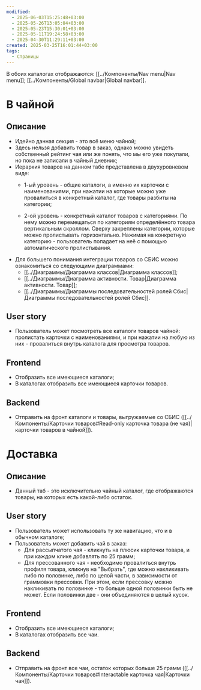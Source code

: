 ```yaml
---
modified:
  - 2025-06-03T15:25:48+03:00
  - 2025-05-26T13:05:04+03:00
  - 2025-05-23T15:30:01+03:00
  - 2025-05-11T19:24:58+03:00
  - 2025-04-30T11:29:11+03:00
created: 2025-03-25T16:01:44+03:00
tags:
  - Страницы
---
```

В обоих каталогах отображаются:
[[../Компоненты/Nav menu|Nav menu]];
[[../Компоненты/Global navbar|Global navbar]].
# В чайной
## Описание
- Идейно данная секция - это всё меню чайной;
- Здесь нельзя добавить товар в заказ, однако можно увидеть собственный рейтинг чая или же понять, что мы его уже покупали, но пока не записали в чайный дневник;
- Иерархия товаров на данном табе представлена в двухуровневом виде:
	- 1-ый уровень - общие каталоги, а именно их карточки с наименованиями, при нажатии на которые можно уже провалиться в конкретный каталог, где товары разбиты на категории;

	- 2-ой уровень - конкретный каталог товаров с категориями. По нему можно перемещаться по категориям определённого товара вертикальным скроллом. Сверху закреплены категории, которые можно пролистывать горизонтально. Нажимая на конкретную категорию - пользователь попадает на неё с помощью автоматического пролистывания.
- Для большего понимания интеграции товаров со СБИС можно ознакомиться со следующими диаграммами:
	- [[../Диаграммы/Диаграмма классов|Диаграмма классов]];
	- [[../Диаграммы/Диаграмма активности. Товар|Диаграмма активности. Товар]];
	- [[../Диаграммы/Диаграммы последовательностей ролей Сбис|Диаграммы последовательностей ролей Сбис]].
## User story
- Пользователь может посмотреть все каталоги товаров чайной: пролистать карточки с наименованиями, и при нажатии на любую из них - провалиться внутрь каталога для просмотра товаров.
## Frontend
- Отобразить все имеющиеся каталоги;
- В каталогах отобразить все имеющиеся карточки товаров.

## Backend
- Отправить на фронт каталоги и товары, выгружаемые со СБИС ([[../Компоненты/Карточки товаров#Read-only карточка товара (не чая)|карточки товаров в чайной]]).

# Доставка
## Описание
- Данный таб - это исключительно чайный каталог, где отображаются товары, на которых есть какой-либо остаток.
## User story
- Пользователь может использовать ту же навигацию, что и в обычном каталоге;
- Пользователь может добавить чай в заказ:
	- Для рассыпчатого чая - кликнуть на плюсик карточки товара, и при каждом клике добавлять по 25 грамм;
	- Для прессованного чая - необходимо провалиться внутрь профиля товара, кликнув на "Выбрать", где можно накликивать либо по половинке, либо по целой части, в зависимости от граммовки прессовки. При этом, если прессовку можно накликивать по половинке - то больше одной половинки быть не может. Если половинки две - они объединяются в целый кусок.
## Frontend
- Отобразить все имеющиеся каталоги;
- В каталогах отобразить все чаи.

## Backend
- Отправить на фронт все чаи, остаток которых больше 25 грамм ([[../Компоненты/Карточки товаров#Interactable карточка чая|Карточки чая]]).